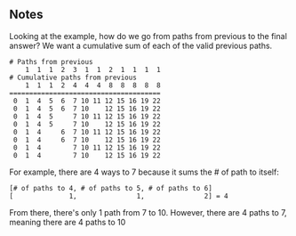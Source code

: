 ## Notes

Looking at the example, how do we go from paths from previous to the final
answer? We want a cumulative sum of each of the valid previous paths.

```
# Paths from previous
    1  1  1  2  3  1  1  2  1  1  1  1
# Cumulative paths from previous
    1  1  1  2  4  4  4  8  8  8  8  8
======================================
 0  1  4  5  6  7 10 11 12 15 16 19 22
 0  1  4  5  6  7 10    12 15 16 19 22
 0  1  4  5     7 10 11 12 15 16 19 22
 0  1  4  5     7 10    12 15 16 19 22
 0  1  4     6  7 10 11 12 15 16 19 22
 0  1  4     6  7 10    12 15 16 19 22
 0  1  4        7 10 11 12 15 16 19 22
 0  1  4        7 10    12 15 16 19 22
```

For example, there are 4 ways to 7 because it sums the # of path to itself:

```
[# of paths to 4, # of paths to 5, # of paths to 6]
[              1,               1,               2] = 4
```

From there, there's only 1 path from 7 to 10. However, there are 4 paths to 7,
meaning there are 4 paths to 10
